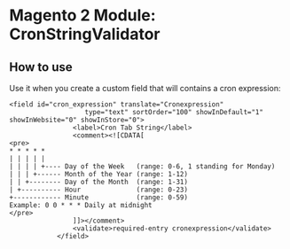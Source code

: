 # Magento 2 Module: CronStringValidator

## How to use

Use it when you create a custom field that will contains a cron expression:

    <field id="cron_expression" translate="Cronexpression"
                       type="text" sortOrder="100" showInDefault="1" showInWebsite="0" showInStore="0">
                    <label>Cron Tab String</label>
                    <comment><![CDATA[
    <pre>
    * * * * *
    | | | | |
    | | | | +---- Day of the Week   (range: 0-6, 1 standing for Monday)
    | | | +------ Month of the Year (range: 1-12)
    | | +-------- Day of the Month  (range: 1-31)
    | +---------- Hour              (range: 0-23)
    +------------ Minute            (range: 0-59)
    Example: 0 0 * * * Daily at midnight
    </pre>
                    ]]></comment>
                    <validate>required-entry cronexpression</validate>
                </field>
